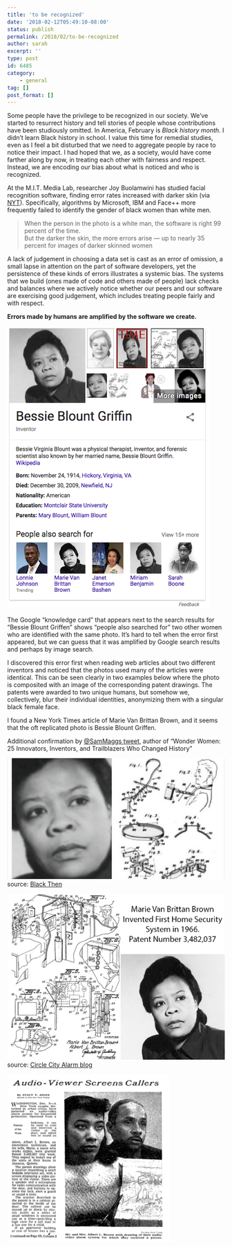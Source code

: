 ```yaml
---
title: 'to be recognized'
date: '2018-02-12T05:49:10-08:00'
status: publish
permalink: /2018/02/to-be-recognized
author: sarah
excerpt: ''
type: post
id: 6485
category:
    - general
tag: []
post_format: []
---
```

Some people have the privilege to be recognized in our society. We’ve started to resurrect history and tell stories of people whose contributions have been studiously omitted. In America, February is *Black history month*. I didn’t learn Black history in school. I value this time for remedial studies, even as I feel a bit disturbed that we need to aggregate people by race to notice their impact. I had hoped that we, as a society, would have come farther along by now, in treating each other with fairness and respect. Instead, we are encoding our bias about what is noticed and who is recognized.

At the M.I.T. Media Lab, researcher Joy Buolamwini has studied facial recognition software, finding error rates increased with darker skin (via [NYT](https://www.nytimes.com/2018/02/09/technology/facial-recognition-race-artificial-intelligence.html?smid=tw-share)). Specifically, algorithms by Microsoft, IBM and Face++ more frequently failed to identify the gender of black women than white men.

> When the person in the photo is a white man, the software is right 99 percent of the time.  
> But the darker the skin, the more errors arise — up to nearly 35 percent for images of darker skinned women

A lack of judgement in choosing a data set is cast as an error of omission, a small lapse in attention on the part of software developers, yet the persistence of these kinds of errors illustrates a systemic bias. The systems that we build (ones made of code and others made of people) lack checks and balances where we actively notice whether our peers and our software are exercising good judgement, which includes treating people fairly and with respect.

**Errors made by humans are amplified by the software we create.**

![Google "knowledge card" for Bessie Blount Griffen, shows same photo for Marie Van Brittan Brown and Miriam Benjamin](../../../uploads/2018/02/bessie-blount-griffen-google-knowledge-card.png)

The Google “knowledge card” that appears next to the search results for “Bessie Blount Griffen” shows “people also searched for” two other women who are identified with the same photo. It’s hard to tell when the error first appeared, but we can guess that it was amplified by Google search results and perhaps by image search.

I discovered this error first when reading web articles about two different inventors and noticed that the photos used many of the articles were identical. This can be seen clearly in two examples below where the photo is composited with an image of the corresponding patent drawings. The patents were awarded to two unique humans, but somehow we, collectively, blur their individual identities, anonymizing them with a singular black female face.

I found a New York Times article of Marie Van Brittan Brown, and it seems that the oft replicated photo is Bessie Blount Griffen.

Additional confirmation by [@SamMaggs tweet](https://twitter.com/SamMaggs/status/638915645644668928), author of “Wonder Women: 25 Innovators, Inventors, and Trailblazers Who Changed History”

![photo of black women and patent drawing of medical apparatus](../../../uploads/2018/02/bessie-blount-griffin.jpg)  
source: [Black Then](https://blackthen.com/tag/bessie-blount-griffin/)

![patent drawing with home security system, with text: Marie Van Brittan Brown invented First Home Security System in 1966](../../../uploads/2018/02/marie-van-brittan-brown-error.png)  
source: [Circle City Alarm blog](https://circlecityalarm.com/invented-security-system/)

![Newspaper article with photo of black woman and man behind her, caption: Mr and Mrs Albert L Brown](../../../uploads/2018/02/marie-van-brittan-brown-nyt.png)